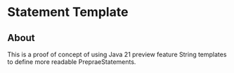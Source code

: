 # Statement Template

## About

This is a proof of concept of using Java 21 preview feature String templates to define more readable PrepraeStatements.

